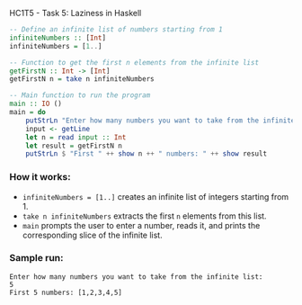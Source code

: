 HC1T5 - Task 5: Laziness in Haskell



```haskell
-- Define an infinite list of numbers starting from 1
infiniteNumbers :: [Int]
infiniteNumbers = [1..]

-- Function to get the first n elements from the infinite list
getFirstN :: Int -> [Int]
getFirstN n = take n infiniteNumbers

-- Main function to run the program
main :: IO ()
main = do
    putStrLn "Enter how many numbers you want to take from the infinite list:"
    input <- getLine
    let n = read input :: Int
    let result = getFirstN n
    putStrLn $ "First " ++ show n ++ " numbers: " ++ show result
```

### How it works:

* `infiniteNumbers = [1..]` creates an infinite list of integers starting from 1.
* `take n infiniteNumbers` extracts the first `n` elements from this list.
* `main` prompts the user to enter a number, reads it, and prints the corresponding slice of the infinite list.

### Sample run:

```
Enter how many numbers you want to take from the infinite list:
5
First 5 numbers: [1,2,3,4,5]
```



